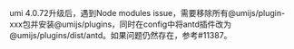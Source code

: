 umi 4.0.72升级后，遇到Node modules issue，需要移除所有@umijs/plugin-xxx包并安装@umijs/plugins，同时在config中将antd插件改为@umijs/plugins/dist/antd。如果问题仍然存在，参考#11387。
